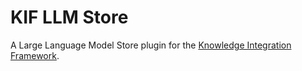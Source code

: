 # KIF LLM Store
A Large Language Model Store plugin for the [Knowledge Integration Framework](https://github.com/IBM/kif).
